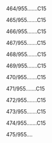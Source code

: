 464/955.......C15 


465/955.......C15 


466/955.......C15 


467/955.......C15 


468/955.......C15 


469/955.......C15 


470/955.......C15 


471/955.......C15 


472/955.......C15 


473/955.......C15 


474/955.......C15 


475/955.... 

